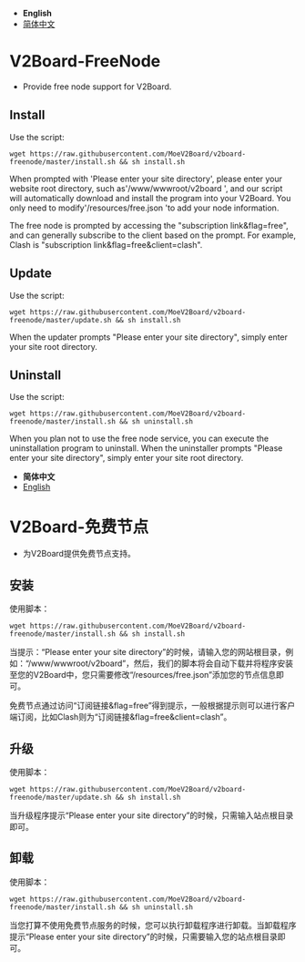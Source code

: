 - **English**
- [简体中文](#V2Board-免费节点)

# V2Board-FreeNode
- Provide free node support for V2Board.

## Install
Use the script:
```
wget https://raw.githubusercontent.com/MoeV2Board/v2board-freenode/master/install.sh && sh install.sh
```
When prompted with 'Please enter your site directory', please enter your website root directory, such as'/www/wwwroot/v2board ', and our script will automatically download and install the program into your V2Board. You only need to modify'/resources/free.json 'to add your node information.

The free node is prompted by accessing the "subscription link&flag=free", and can generally subscribe to the client based on the prompt. For example, Clash is "subscription link&flag=free&client=clash".

## Update
Use the script:
```
wget https://raw.githubusercontent.com/MoeV2Board/v2board-freenode/master/update.sh && sh install.sh
```
When the updater prompts "Please enter your site directory", simply enter your site root directory.

## Uninstall
Use the script:
```
wget https://raw.githubusercontent.com/MoeV2Board/v2board-freenode/master/install.sh && sh uninstall.sh
```
When you plan not to use the free node service, you can execute the uninstallation program to uninstall. When the uninstaller prompts "Please enter your site directory", simply enter your site root directory.

- **简体中文**
- [English](#V2Board-FreeNode)
# V2Board-免费节点
- 为V2Board提供免费节点支持。

## 安装
使用脚本：
```
wget https://raw.githubusercontent.com/MoeV2Board/v2board-freenode/master/install.sh && sh install.sh
```
当提示：“Please enter your site directory”的时候，请输入您的网站根目录，例如：“/www/wwwroot/v2board”，然后，我们的脚本将会自动下载并将程序安装至您的V2Board中，您只需要修改“/resources/free.json”添加您的节点信息即可。

免费节点通过访问“订阅链接&flag=free”得到提示，一般根据提示则可以进行客户端订阅，比如Clash则为“订阅链接&flag=free&client=clash”。

## 升级
使用脚本：
```
wget https://raw.githubusercontent.com/MoeV2Board/v2board-freenode/master/update.sh && sh install.sh
```
当升级程序提示“Please enter your site directory”的时候，只需输入站点根目录即可。

## 卸载
使用脚本：
```
wget https://raw.githubusercontent.com/MoeV2Board/v2board-freenode/master/install.sh && sh uninstall.sh
```
当您打算不使用免费节点服务的时候，您可以执行卸载程序进行卸载。当卸载程序提示“Please enter your site directory”的时候，只需要输入您的站点根目录即可。
